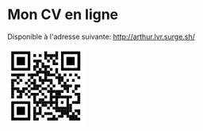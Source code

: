 # Mon CV en ligne
Disponible à l'adresse suivante: http://arthur.lvr.surge.sh/ 

<img src="https://raw.githubusercontent.com/elvanaud/webCV/main/qrcode.png" alt="qrcode"/>

